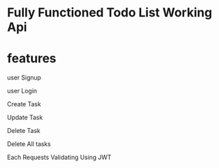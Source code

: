 # Fully Functioned Todo List Working Api

# features
user Signup 

user Login

Create Task

Update Task

Delete Task

Delete All tasks

Each Requests Validating Using JWT

